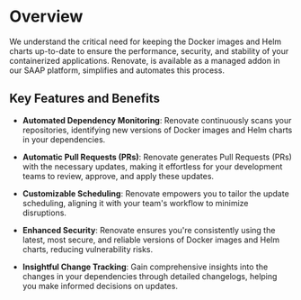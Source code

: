 # Overview

We understand the critical need for keeping the Docker images and Helm charts up-to-date to ensure the performance, security, and stability of your containerized applications. Renovate, is available as a managed addon in our SAAP platform, simplifies and automates this process.

## Key Features and Benefits

- **Automated Dependency Monitoring**: Renovate continuously scans your repositories, identifying new versions of Docker images and Helm charts in your dependencies.

- **Automatic Pull Requests (PRs)**: Renovate generates Pull Requests (PRs) with the necessary updates, making it effortless for your development teams to review, approve, and apply these updates.

- **Customizable Scheduling**: Renovate empowers you to tailor the update scheduling, aligning it with your team's workflow to minimize disruptions.

- **Enhanced Security**: Renovate ensures you're consistently using the latest, most secure, and reliable versions of Docker images and Helm charts, reducing vulnerability risks.

- **Insightful Change Tracking**: Gain comprehensive insights into the changes in your dependencies through detailed changelogs, helping you make informed decisions on updates.

